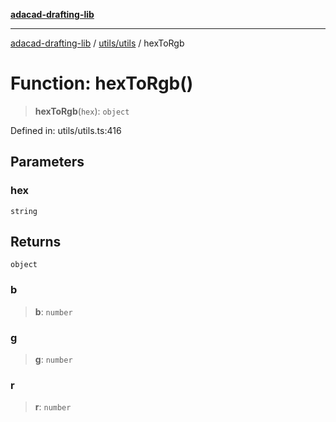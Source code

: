 [**adacad-drafting-lib**](../../../README.md)

***

[adacad-drafting-lib](../../../modules.md) / [utils/utils](../README.md) / hexToRgb

# Function: hexToRgb()

> **hexToRgb**(`hex`): `object`

Defined in: utils/utils.ts:416

## Parameters

### hex

`string`

## Returns

`object`

### b

> **b**: `number`

### g

> **g**: `number`

### r

> **r**: `number`
